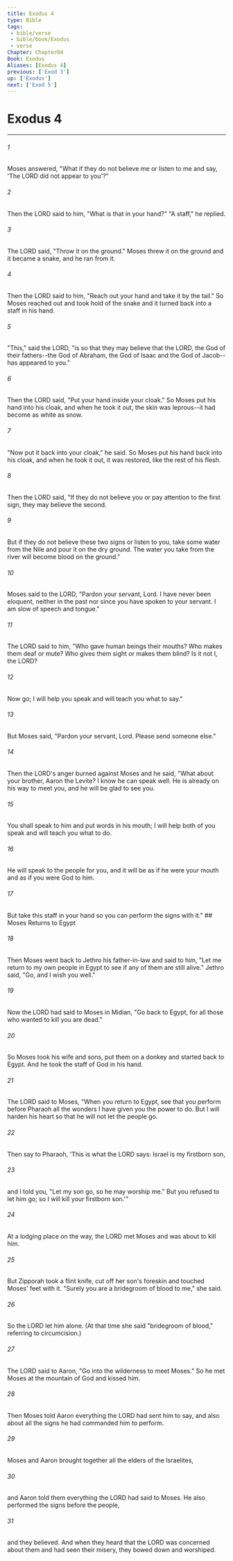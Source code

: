 ```yaml
---
title: Exodus 4
type: Bible
tags:
 - bible/verse
 - bible/book/Exodus
 - verse
Chapter: Chapter04
Book: Exodus
Aliases: [Exodus 4]
previous: ['Exod 3']
up: ['Exodus']
next: ['Exod 5']
---
```

# Exodus 4

***


###### 1 
Moses answered, "What if they do not believe me or listen to me and say, 'The LORD did not appear to you'?" 

###### 2 
Then the LORD said to him, "What is that in your hand?" "A staff," he replied. 

###### 3 
The LORD said, "Throw it on the ground." Moses threw it on the ground and it became a snake, and he ran from it. 

###### 4 
Then the LORD said to him, "Reach out your hand and take it by the tail." So Moses reached out and took hold of the snake and it turned back into a staff in his hand. 

###### 5 
"This," said the LORD, "is so that they may believe that the LORD, the God of their fathers--the God of Abraham, the God of Isaac and the God of Jacob--has appeared to you." 

###### 6 
Then the LORD said, "Put your hand inside your cloak." So Moses put his hand into his cloak, and when he took it out, the skin was leprous--it had become as white as snow. 

###### 7 
"Now put it back into your cloak," he said. So Moses put his hand back into his cloak, and when he took it out, it was restored, like the rest of his flesh. 

###### 8 
Then the LORD said, "If they do not believe you or pay attention to the first sign, they may believe the second. 

###### 9 
But if they do not believe these two signs or listen to you, take some water from the Nile and pour it on the dry ground. The water you take from the river will become blood on the ground." 

###### 10 
Moses said to the LORD, "Pardon your servant, Lord. I have never been eloquent, neither in the past nor since you have spoken to your servant. I am slow of speech and tongue." 

###### 11 
The LORD said to him, "Who gave human beings their mouths? Who makes them deaf or mute? Who gives them sight or makes them blind? Is it not I, the LORD? 

###### 12 
Now go; I will help you speak and will teach you what to say." 

###### 13 
But Moses said, "Pardon your servant, Lord. Please send someone else." 

###### 14 
Then the LORD's anger burned against Moses and he said, "What about your brother, Aaron the Levite? I know he can speak well. He is already on his way to meet you, and he will be glad to see you. 

###### 15 
You shall speak to him and put words in his mouth; I will help both of you speak and will teach you what to do. 

###### 16 
He will speak to the people for you, and it will be as if he were your mouth and as if you were God to him. 

###### 17 
But take this staff in your hand so you can perform the signs with it." ## Moses Returns to Egypt 

###### 18 
Then Moses went back to Jethro his father-in-law and said to him, "Let me return to my own people in Egypt to see if any of them are still alive." Jethro said, "Go, and I wish you well." 

###### 19 
Now the LORD had said to Moses in Midian, "Go back to Egypt, for all those who wanted to kill you are dead." 

###### 20 
So Moses took his wife and sons, put them on a donkey and started back to Egypt. And he took the staff of God in his hand. 

###### 21 
The LORD said to Moses, "When you return to Egypt, see that you perform before Pharaoh all the wonders I have given you the power to do. But I will harden his heart so that he will not let the people go. 

###### 22 
Then say to Pharaoh, 'This is what the LORD says: Israel is my firstborn son, 

###### 23 
and I told you, "Let my son go, so he may worship me." But you refused to let him go; so I will kill your firstborn son.'" 

###### 24 
At a lodging place on the way, the LORD met Moses and was about to kill him. 

###### 25 
But Zipporah took a flint knife, cut off her son's foreskin and touched Moses' feet with it. "Surely you are a bridegroom of blood to me," she said. 

###### 26 
So the LORD let him alone. (At that time she said "bridegroom of blood," referring to circumcision.) 

###### 27 
The LORD said to Aaron, "Go into the wilderness to meet Moses." So he met Moses at the mountain of God and kissed him. 

###### 28 
Then Moses told Aaron everything the LORD had sent him to say, and also about all the signs he had commanded him to perform. 

###### 29 
Moses and Aaron brought together all the elders of the Israelites, 

###### 30 
and Aaron told them everything the LORD had said to Moses. He also performed the signs before the people, 

###### 31 
and they believed. And when they heard that the LORD was concerned about them and had seen their misery, they bowed down and worshiped. 
